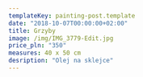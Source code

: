 ```yaml
---
templateKey: painting-post.template
date: "2018-10-07T00:00:00+02:00"
title: Grzyby
image: /img/IMG_3779-Edit.jpg
price_pln: "350"
measures: 40 x 50 cm
desription: "Olej na sklejce"
---
```

